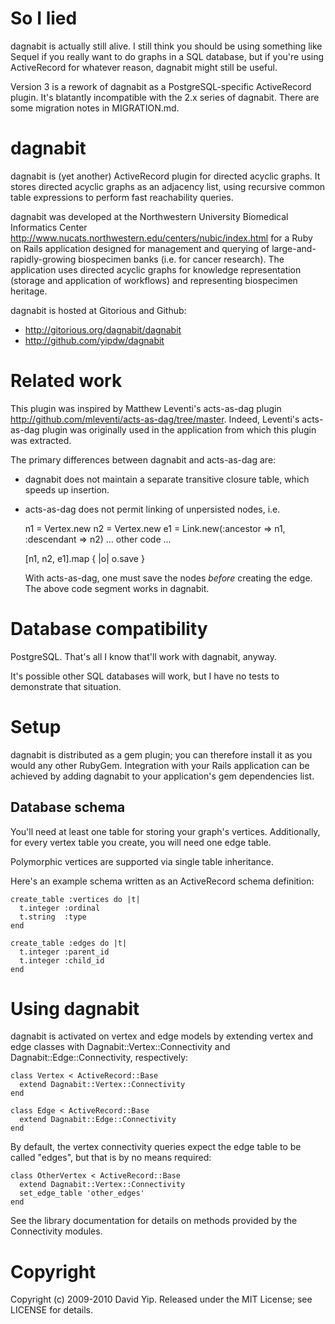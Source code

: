 So I lied
=========

dagnabit is actually still alive.  I still think you should be using something
like Sequel if you really want to do graphs in a SQL database, but if you're
using ActiveRecord for whatever reason, dagnabit might still be useful.

Version 3 is a rework of dagnabit as a PostgreSQL-specific ActiveRecord plugin.
It's blatantly incompatible with the 2.x series of dagnabit.  There are some
migration notes in MIGRATION.md.

dagnabit
========

dagnabit is (yet another) ActiveRecord plugin for directed acyclic graphs.  It
stores directed acyclic graphs as an adjacency list, using recursive common
table expressions to perform fast reachability queries.

dagnabit was developed at the Northwestern University Biomedical Informatics
Center <http://www.nucats.northwestern.edu/centers/nubic/index.html> for a Ruby
on Rails application designed for management and querying of
large-and-rapidly-growing biospecimen banks (i.e. for cancer research).  The
application uses directed acyclic graphs for knowledge representation (storage
and application of workflows) and representing biospecimen heritage.

dagnabit is hosted at Gitorious and Github:

* http://gitorious.org/dagnabit/dagnabit
* http://github.com/yipdw/dagnabit

Related work
============

This plugin was inspired by Matthew Leventi's acts-as-dag plugin
<http://github.com/mleventi/acts-as-dag/tree/master>.  Indeed, Leventi's
acts-as-dag plugin was originally used in the application from which this
plugin was extracted.

The primary differences between dagnabit and acts-as-dag are:

* dagnabit does not maintain a separate transitive closure table, which speeds
  up insertion.

* acts-as-dag does not permit linking of unpersisted nodes, i.e.

    n1 = Vertex.new
    n2 = Vertex.new
    e1 = Link.new(:ancestor => n1, :descendant => n2)
    ... other code ...

    [n1, n2, e1].map { |o| o.save }

  With acts-as-dag, one must save the nodes _before_ creating the edge.
  The above code segment works in dagnabit.

Database compatibility
======================

PostgreSQL.  That's all I know that'll work with dagnabit, anyway.

It's possible other SQL databases will work, but I have no tests to demonstrate
that situation.

Setup
=====

dagnabit is distributed as a gem plugin; you can therefore install it as you
would any other RubyGem.  Integration with your Rails application can be
achieved by adding dagnabit to your application's gem dependencies list.

Database schema
---------------

You'll need at least one table for storing your graph's vertices.  Additionally,
for every vertex table you create, you will need one edge table.

Polymorphic vertices are supported via single table inheritance.

Here's an example schema written as an ActiveRecord schema definition:

    create_table :vertices do |t|
      t.integer :ordinal
      t.string  :type
    end
    
    create_table :edges do |t|
      t.integer :parent_id
      t.integer :child_id
    end

Using dagnabit
==============

dagnabit is activated on vertex and edge models by extending vertex and edge
classes with Dagnabit::Vertex::Connectivity and Dagnabit::Edge::Connectivity,
respectively:

    class Vertex < ActiveRecord::Base
      extend Dagnabit::Vertex::Connectivity
    end

    class Edge < ActiveRecord::Base
      extend Dagnabit::Edge::Connectivity
    end

By default, the vertex connectivity queries expect the edge table to be called
"edges", but that is by no means required:

    class OtherVertex < ActiveRecord::Base
      extend Dagnabit::Vertex::Connectivity
      set_edge_table 'other_edges'
    end


See the library documentation for details on methods provided by the
Connectivity modules.

Copyright
=========

Copyright (c) 2009-2010 David Yip.  Released under the MIT License; see LICENSE
for details.
